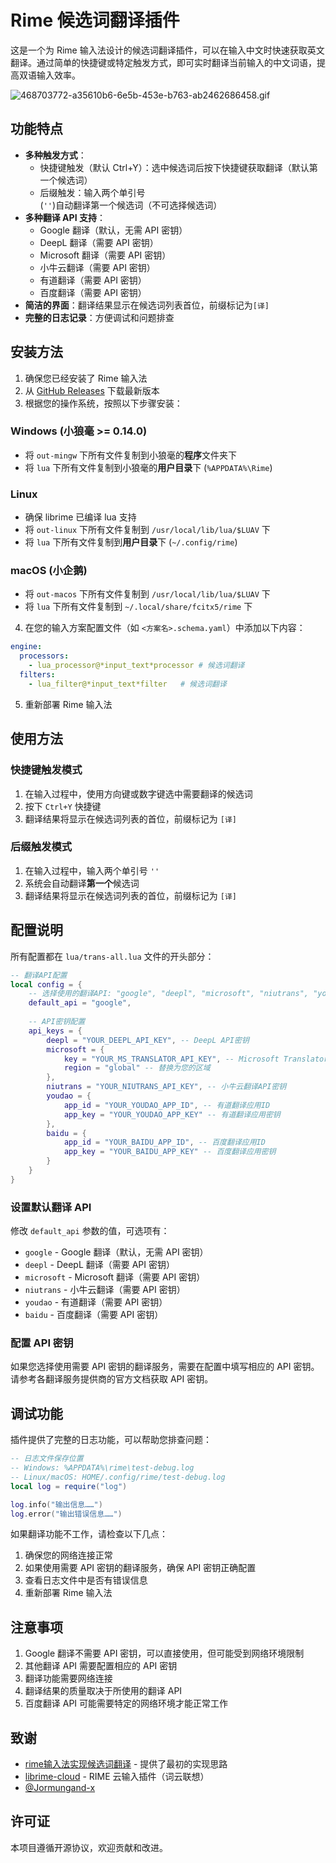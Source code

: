# Rime 候选词翻译插件

这是一个为 Rime 输入法设计的候选词翻译插件，可以在输入中文时快速获取英文翻译。通过简单的快捷键或特定触发方式，即可实时翻译当前输入的中文词语，提高双语输入效率。

![468703772-a35610b6-6e5b-453e-b763-ab2462686458.gif](https://s2.loli.net/2025/07/30/XfBvJG8AnitK9Fh.gif)

## 功能特点

- **多种触发方式**：
  - 快捷键触发（默认 Ctrl+Y）：选中候选词后按下快捷键获取翻译（默认第一个候选词）
  - 后缀触发：输入两个单引号(`''`)自动翻译第一个候选词（不可选择候选词）
- **多种翻译 API 支持**：
  - Google 翻译（默认，无需 API 密钥）
  - DeepL 翻译（需要 API 密钥）
  - Microsoft 翻译（需要 API 密钥）
  - 小牛云翻译（需要 API 密钥）
  - 有道翻译（需要 API 密钥）
  - 百度翻译（需要 API 密钥）
- **简洁的界面**：翻译结果显示在候选词列表首位，前缀标记为`[译]`
- **完整的日志记录**：方便调试和问题排查

## 安装方法

1. 确保您已经安装了 Rime 输入法
2. 从 [GitHub Releases](https://github.com/3q-u/rime-trans/releases) 下载最新版本
3. 根据您的操作系统，按照以下步骤安装：

### Windows (小狼毫 >= 0.14.0)
- 将 `out-mingw` 下所有文件复制到小狼毫的**程序**文件夹下
- 将 `lua` 下所有文件复制到小狼毫的**用户目录**下 (`%APPDATA%\Rime`)

### Linux
- 确保 librime 已编译 lua 支持
- 将 `out-linux` 下所有文件复制到 `/usr/local/lib/lua/$LUAV` 下
- 将 `lua` 下所有文件复制到**用户目录**下 (`~/.config/rime`)

### macOS (小企鹅)
- 将 `out-macos` 下所有文件复制到 `/usr/local/lib/lua/$LUAV` 下
- 将 `lua` 下所有文件复制到 `~/.local/share/fcitx5/rime` 下

4. 在您的输入方案配置文件（如 `<方案名>.schema.yaml`）中添加以下内容：

```yaml
engine:
  processors:
    - lua_processor@*input_text*processor # 候选词翻译
  filters:
    - lua_filter@*input_text*filter   # 候选词翻译
```

5. 重新部署 Rime 输入法

## 使用方法

### 快捷键触发模式
1. 在输入过程中，使用方向键或数字键选中需要翻译的候选词
2. 按下 `Ctrl+Y` 快捷键
3. 翻译结果将显示在候选词列表的首位，前缀标记为 `[译]`

### 后缀触发模式
1. 在输入过程中，输入两个单引号 `''`
2. 系统会自动翻译**第一个**候选词
3. 翻译结果将显示在候选词列表的首位，前缀标记为 `[译]`

## 配置说明

所有配置都在 `lua/trans-all.lua` 文件的开头部分：

```lua
-- 翻译API配置
local config = {
    -- 选择使用的翻译API: "google", "deepl", "microsoft", "niutrans", "youdao", "baidu" 
    default_api = "google",
    
    -- API密钥配置
    api_keys = {
        deepl = "YOUR_DEEPL_API_KEY", -- DeepL API密钥
        microsoft = {
            key = "YOUR_MS_TRANSLATOR_API_KEY", -- Microsoft Translator API密钥
            region = "global" -- 替换为您的区域
        },
        niutrans = "YOUR_NIUTRANS_API_KEY", -- 小牛云翻译API密钥
        youdao = {
            app_id = "YOUR_YOUDAO_APP_ID", -- 有道翻译应用ID
            app_key = "YOUR_YOUDAO_APP_KEY" -- 有道翻译应用密钥
        },
        baidu = {
            app_id = "YOUR_BAIDU_APP_ID", -- 百度翻译应用ID
            app_key = "YOUR_BAIDU_APP_KEY" -- 百度翻译应用密钥
        }
    }
}
```

### 设置默认翻译 API

修改 `default_api` 参数的值，可选项有：
- `google` - Google 翻译（默认，无需 API 密钥）
- `deepl` - DeepL 翻译（需要 API 密钥）
- `microsoft` - Microsoft 翻译（需要 API 密钥）
- `niutrans` - 小牛云翻译（需要 API 密钥）
- `youdao` - 有道翻译（需要 API 密钥）
- `baidu` - 百度翻译（需要 API 密钥）

### 配置 API 密钥

如果您选择使用需要 API 密钥的翻译服务，需要在配置中填写相应的 API 密钥。请参考各翻译服务提供商的官方文档获取 API 密钥。

## 调试功能

插件提供了完整的日志功能，可以帮助您排查问题：

```lua
-- 日志文件保存位置
-- Windows: %APPDATA%\rime\test-debug.log
-- Linux/macOS: HOME/.config/rime/test-debug.log
local log = require("log")

log.info("输出信息……")
log.error("输出错误信息……")
```

如果翻译功能不工作，请检查以下几点：

1. 确保您的网络连接正常
2. 如果使用需要 API 密钥的翻译服务，确保 API 密钥正确配置
3. 查看日志文件中是否有错误信息
4. 重新部署 Rime 输入法

## 注意事项

1. Google 翻译不需要 API 密钥，可以直接使用，但可能受到网络环境限制
2. 其他翻译 API 需要配置相应的 API 密钥
3. 翻译功能需要网络连接
4. 翻译结果的质量取决于所使用的翻译 API
5. 百度翻译 API 可能需要特定的网络环境才能正常工作

## 致谢

- [rime输入法实现候选词翻译](https://github.com/MrStrangerYang/simonLua) - 提供了最初的实现思路
- [librime-cloud](https://github.com/hchunhui/librime-cloud) - RIME 云输入插件（词云联想）
- [@Jormungand-x](https://github.com/Jormungand-x)
## 许可证

本项目遵循开源协议，欢迎贡献和改进。